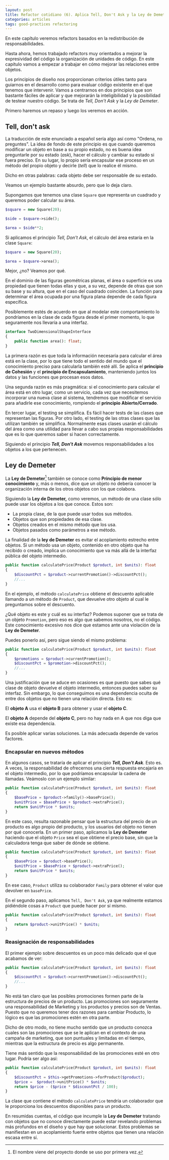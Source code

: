 ```yaml
---
layout: post
title: Refactor cotidiano (6). Aplica Tell, Don't Ask y la Ley de Demeter
categories: articles
tags: good-practices refactoring
---
```


En este capítulo veremos refactors basados en la redistribución de responsabilidades.

Hasta ahora, hemos trabajado refactors muy orientados a mejorar la expresividad del código la organización de unidades de código. En este capítulo vamos a empezar a trabajar en cómo mejorar las relaciones entre objetos.

Los principios de diseño nos proporcionan criterios útiles tanto para guiarnos en el desarrollo como para evaluar código existente en el que tenemos que intervenir. Vamos a centrarnos en dos principios que son bastante fáciles de aplicar y que mejorarán la inteligibilidad y la posibilidad de testear nuestro código. Se trata de *Tell, Don't Ask* y la *Ley de Demeter*.

Primero haremos un repaso y luego los veremos en acción.

## Tell, don't ask

La traducción de este enunciado a español sería algo así como "Ordena, no preguntes". La idea de fondo de este principio es que cuando queremos modificar un objeto en base a su propio estado, no es buena idea preguntarle por su estado (*ask*), hacer el cálculo y cambiar su estado si fuera preciso. En su lugar, lo propio sería encapsular ese proceso en un método del propio objeto y decirle (*tell*) que lo realice él mismo.

Dicho en otras palabras: cada objeto debe ser responsable de su estado.

Veamos un ejemplo bastante absurdo, pero que lo deja claro.

Supongamos que tenemos una clase `Square` que representa un cuadrado y queremos poder calcular su área.

```php
$square = new Square(20);

$side = $square->side();

$area = $side**2;
```

Si aplicamos el principio *Tell, Don't Ask*, el cálculo del área estaría en la clase `Square`:

```php
$square = new Square(20);

$area = $square->area();
```

Mejor, ¿no? Veamos por qué.

En el dominio de las figuras geométricas planas, el área o superficie es una propiedad que tienen todas ellas y que, a su vez, depende de otras que son su base y su altura, que en el caso del cuadrado coinciden. La función para determinar el área ocupada por una figura plana depende de cada figura específica.

Posiblemente estés de acuerdo en que al modelar este comportamiento lo pondríamos en la clase de cada figura desde el primer momento, lo que seguramente nos llevaría a una interfaz.

```php
interface TwoDimensionalShapeInterface
{
    public function area(): float;
}
```

La primera razón es que toda la información necesaria para calcular el área está en la clase, por lo que tiene todo el sentido del mundo que el conocimiento preciso para calcularla también esté allí. Se aplica el **principio de Cohesión** y el **principio de Encapsulamiento**, manteniendo juntos los datos y las funciones que procesan esos datos.

Una segunda razón es más pragmática: si el conocimiento para calcular el área está en otro lugar, como un servicio, cada vez que necesitemos incorporar una nueva clase al sistema, tendremos que modificar el servicio para añadirle ese conocimiento, rompiendo el **principio Abierto/Cerrado**. 

En tercer lugar, el testing se simplifica. Es fácil hacer tests de las clases que representan las figuras. Por otro lado, el testing de las otras clases que las utilizan también se simplifica. Normalmente esas clases usarán el cálculo del área como una utilidad para llevar a cabo sus propias responsabilidades que es lo que queremos saber si hacen correctamente.

Siguiendo el principio ***Tell, Don't Ask*** movemos responsabilidades a los objetos a los que pertenecen. 

## Ley de Demeter

La **Ley de Demeter**[^fn demeter] también se conoce como **Principio de menor conocimiento** y, más o menos, dice que un objeto no debería conocer la organización interna de los otros objetos con los que colabora.

[^fn demeter]: El nombre viene del proyecto donde se uso por primera vez.

Siguiendo la **Ley de Demeter,** como veremos, un método de una clase sólo puede usar los objetos a los que conoce. Estos son:

* La propia clase, de la que puede usar todos sus métodos.
* Objetos que son propiedades de esa clase.
* Objetos creados en el mismo método que los usa.
* Objetos pasados como parámetros a ese método.

La finalidad de la **ley de Demeter** es evitar el acoplamiento estrecho entre objetos. Si un método usa un objeto, contenido en otro objeto que ha recibido o creado, implica un conocimiento que va más allá de la interfaz pública del objeto intermedio.

```php
public function calculatePrice(Product $product, int $units): float
{
    $discountPct = $product->currentPromotion()->discountPct();
    //...
}
```

En el ejemplo, el método `calculatePrice` obtiene el descuento aplicable llamando a un método de `Product`, que devuelve otro objeto al cual le preguntamos sobre el descuento.

¿Qué objeto es este y cuál es su interfaz? Podemos suponer que se trata de un objeto `Promotion`, pero eso es algo que sabemos nosotros, no el código. Este conocimiento excesivo nos dice que estamos ante una violación de la **Ley de Demeter**.

Puedes ponerlo así, pero sigue siendo el mismo problema:

```php
public function calculatePrice(Product $product, int $units): float
{
    $promotions = $product->currentPromotion();
    $discountPct = $promotion->discountPct();
    //...
}
```

Una justificación que se aduce en ocasiones es que puesto que sabes qué clase de objeto devuelve el objeto intermedio, entonces puedes saber su interfaz. Sin embargo, lo que conseguimos es una dependencia oculta de entre dos objetos que no tienen una relación directa. Esto es:

El **objeto A** usa el **objeto B** para obtener y usar el **objeto C**.

El **objeto A** depende del **objeto C**, pero no hay nada en A que nos diga que existe esa dependencia. 


Es posible aplicar varias soluciones. La más adecuada depende de varios factores. 

### Encapsular en nuevos métodos

En algunos casos, se trataría de aplicar el principio ***Tell, Don't Ask***. Esto es. A veces, la responsabilidad de ofrecernos una cierta respuesta encajaría en el objeto intermedio, por lo que podríamos encapsular la cadena de llamadas. Veámoslo con un ejemplo similar:

```php
public function calculatePrice(Product $product, int $units): float
{
    $basePrice = $product->family()->basePrice();
    $unitPrice = $basePrice + $product->extraPrice();
    return $unitPrice * $units;
}
```

En este caso, resulta razonable pensar que la estructura del precio de un producto es algo propio del producto, y los usuarios del objeto no tienen por qué conocerla. En un primer paso, aplicamos la **Ley de Demeter** haciendo que el objeto `Price` sea el que obtiene el precio base, sin que la calculadora tenga que saber de dónde se obtiene.

```php
public function calculatePrice(Product $product, int $units): float
{
    $basePrice = $product->basePrice();
    $unitPrice = $basePrice + $product->extraPrice();
    return $unitPrice * $units;
}
```

En ese caso, `Product` utiliza su colaborador `Family` para obtener el valor que devolver en `basePrice`.

En el segundo paso, aplicamos `Tell, Don't Ask`, ya que realmente estamos pidiéndole cosas a `Product` que puede hacer por sí mismo.

```php
public function calculatePrice(Product $product, int $units): float
{
    return $product->unitPrice() * $units;
}
```

### Reasignación de responsabilidades

El primer ejemplo sobre descuentos es un poco más delicado que el que acabamos de ver:

```php
public function calculatePrice(Product $product, int $units): float
{
    $discountPct = $product->currentPromotion()->discountPct();
    //...
}
```

No está tan claro que las posibles promociones formen parte de la estructura de precios de un producto. Las promociones son seguramente una responsabilidad de Marketing y los productos y precios son de Ventas. Puesto que no queremos tener dos razones para cambiar Producto, lo lógico es que las promociones estén en otra parte.

Dicho de otro modo, no tiene mucho sentido que un producto conozca cuales son las promociones que se le aplican en el contexto de una campaña de marketing, que son puntuales y limitadas en el tiempo, mientras que la estructura de precio es algo permanente.

Tiene más sentido que la responsabilidad de las promociones esté en otro lugar. Podría ser algo así:

```php
public function calculatePrice(Product $product, int $units): float
{
    $discountPct = $this->getPromotions->forProduct($product);
    $price =  $product->unitPrice() * $units;
    return $price - ($price * $discountPct / 100);
}
```

La clase que contiene el método `calculatePrice` tendría un colaborador que le proporciona los descuentos disponibles para un producto.

En resumidas cuentas, el código que incumple la **Ley de Demeter** tratando con objetos que no conoce directamente puede estar revelando problemas más profundos en el diseño y que hay que solucionar. Estos problemas se manifiestan en un acoplamiento fuerte entre objetos que tienen una relación escasa entre sí.
